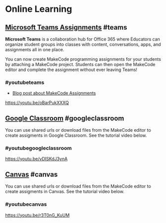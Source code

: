 # Online Learning

## [Microsoft Teams Assignments](https://teams.microsoft.com/) #teams

**Microsoft Teams** is a collaboration hub for Office 365 where Educators can organize student groups into classes with content, conversations, apps, and assignments all in one place.

You can now create MakeCode programming assignments for your students by attaching a MakeCode project. Students can then open the MakeCode editor and complete the assignment without ever leaving Teams!

### #youtubeteams

* [Blog post about MakeCode Assignments](https://www.microsoft.com/en-us/education/products/teams/default.aspx)

https://youtu.be/oBarPukXXXQ

## [Google Classroom](https://classroom.google.com) #googleclassroom

You can use shared urls or download files from the MakeCode editor to create assigments in Google Classroom. See the tutorial video below.

### #youtubegoogleclassroom

https://youtu.be/vDISKdJ3ynA

## [Canvas](https://www.canvas.net/) #canvas

You can use shared urls or download files from the MakeCode editor to create assigments in Canvas. See the tutorial video below.

### #youtubecanvas

https://youtu.be/r3T0nG_KuUM
